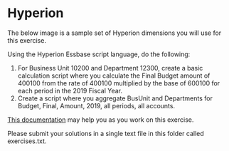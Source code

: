Hyperion
========
The below image is a sample set of Hyperion dimensions you will use for this exercise.

Using the Hyperion Essbase script language, do the following:

 1. For Business Unit 10200 and Department 12300, create a basic calculation script where you calculate the Final Budget amount of 400100 from the rate of 400100 multiplied by the base of 600100 for each period in the 2019 Fiscal Year.
 2. Create a script where you aggregate BusUnit and Departments for Budget, Final, Amount, 2019, all periods, all accounts.

[This documentation](https://docs.oracle.com/cd/E12825_01/epm.111/esb_dbag/frameset.htm?dcadevcs.htm) may help you as you work on this exercise.

Please submit your solutions in a single text file in this folder called exercises.txt.